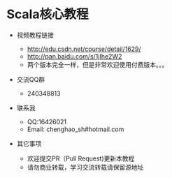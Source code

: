 # Scala核心教程

- 视频教程链接
  - http://edu.csdn.net/course/detail/1629/
  - http://pan.baidu.com/s/1jIhe2W2
  - 两个版本完全一样，但是非常欢迎使用付费版本。。。

- 交流QQ群
  - 240348813

- 联系我
  - QQ:16426021
  - Email: chenghao_sh#hotmail.com

- 其它事项
  - 欢迎提交PR（Pull Request)更新本教程
  - 请勿商业转载，学习交流转载请保留源地址
